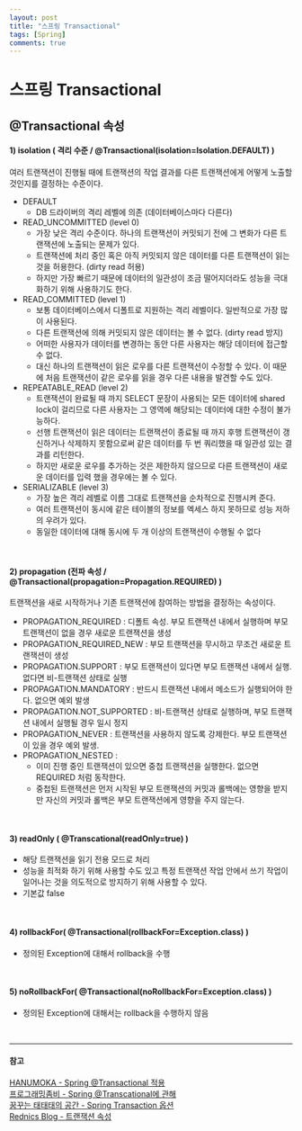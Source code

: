 ```yaml
---
layout: post
title: "스프링 Transactional"
tags: [Spring]
comments: true
---
```


# 스프링 Transactional

## @Transactional 속성
#### 1) isolation ( 격리 수준 / @Transactional(isolation=Isolation.DEFAULT) )
여러 트랜잭션이 진행될 때에 트랜잭션의 작업 결과를 다른 트랜잭션에게 어떻게 노출할 것인지를 결정하는 수준이다.

- DEFAULT
  - DB 드라이버의 격리 레벨에 의존 (데이터베이스마다 다른다)
- READ_UNCOMMITTED (level 0)
  - 가장 낮은 격리 수준이다. 하나의 트랜잭션이 커밋되기 전에 그 변화가 다른 트랜잭션에 노출되는 문제가 있다.
  - 트랜잭션에 처리 중인 혹은 아직 커밋되지 않은 데이터를 다른 트랜잭션이 읽는 것을 허용한다. (dirty read 허용)
  - 하지만 가장 빠르기 때문에 데이터의 일관성이 조금 떨어지더라도 성능을 극대화하기 위해 사용하기도 한다.
- READ_COMMITTED (level 1)
  - 보통 데이터베이스에서 디폴트로 지원하는 격리 레벨이다. 일반적으로 가장 많이 사용된다.
  - 다른 트랜잭션에 의해 커밋되지 않은 데이터는 볼 수 없다. (dirty read 방지)
  - 어떠한 사용자가 데이터를 변경하는 동안 다른 사용자는 해당 데이터에 접근할 수 없다.
  - 대신 하나의 트랜잭션이 읽은 로우를 다른 트랜잭션이 수정할 수 있다. 이 때문에 처음 트랜잭션이 같은 로우를 읽을 경우 다른 내용을 발견할 수도 있다.
- REPEATABLE_READ (level 2)
  - 트랜잭션이 완료될 때 까지 SELECT 문장이 사용되는 모든 데이터에 shared lock이 걸리므로 다른 사용자는 그 영역에 해당되는 데이터에 대한 수정이 불가능하다.
  - 선행 트랜잭션이 읽은 데이터는 트랜잭션이 종료될 때 까지 후행 트랜잭션이 갱신하거나 삭제하지 못함으로써 같은 데이터를 두 번 쿼리했을 때 일관성 있는 결과를 리턴한다.
  - 하지만 새로운 로우를 추가하는 것은 제한하지 않으므로 다른 트랜잭션이 새로운 데이터를 입력 했을 경우에는 볼 수 있다.
- SERIALIZABLE (level 3)
  - 가장 높은 격리 레벨로 이름 그대로 트랜잭션을 순차적으로 진행시켜 준다.
  - 여러 트랜잭션이 동시에 같은 테이블의 정보를 엑세스 하지 못하므로 성능 저하의 우려가 있다.
  - 동일한 데이터에 대해 동시에 두 개 이상의 트랜잭션이 수행될 수 없다
<br>

#### 2) propagation (전파 속성 / @Transactional(propagation=Propagation.REQUIRED) )
트랜잭션을 새로 시작하거나 기존 트랜잭션에 참여하는 방법을 결정하는 속성이다.

- PROPAGATION_REQUIRED : 디폴트 속성. 부모 트랜잭션 내에서 실행하며 부모 트랜잭션이 없을 경우 새로운 트랜잭션을 생성
- PROPAGATION_REQUIRED_NEW : 부모 트랜잭션을 무시하고 무조건 새로운 트랜잭션이 생성
- PROPAGATION.SUPPORT : 부모 트랜잭션이 있다면 부모 트랜잭션 내에서 실행. 없다면 비-트랜잭션 상태로 실행
- PROPAGATION.MANDATORY : 반드시 트랜잭션 내에서 메소드가 실행되어야 한다. 없으면 예외 발생
- PROPAGATION.NOT_SUPPORTED : 비-트랜잭션 상태로 실행하며, 부모 트랜잭션 내에서 실행될 경우 일시 정지
- PROPAGATION_NEVER : 트랜잭션을 사용하지 않도록 강제한다. 부모 트랜잭션이 있을 경우 예외 발생.
- PROPAGATION_NESTED :
  - 이미 진행 중인 트랜잭션이 있으면 중첩 트랜잭션을 실행한다. 없으면 REQUIRED 처럼 동작한다.
  - 중첩된 트랜잭션은 먼저 시작된 부모 트랜잭션의 커밋과 롤백에는 영향을 받지만 자신의 커밋과 롤백은 부모 트랜잭션에게 영향을 주지 않는다.
<br>

#### 3) readOnly ( @Transcational(readOnly=true) )
- 해당 트랜잭션을 읽기 전용 모드로 처리
- 성능을 최적화 하기 위해 사용할 수도 있고 특정 트랜잭션 작업 안에서 쓰기 작업이 일어나는 것을 의도적으로 방지하기 위해 사용할 수 있다.
- 기본값 false
<br>

#### 4) rollbackFor( @Transactional(rollbackFor=Exception.class) )
- 정의된 Exception에 대해서 rollback을 수행
<br>

#### 5) noRollbackFor( @Transactional(noRollbackFor=Exception.class) )
- 정의된 Exception에 대해서는 rollback을 수행하지 않음
<br>

---
#### 참고
[HANUMOKA - Spring @Transactional 적용](https://blog.hanumoka.net/2018/09/11/spring-20180911-spring-Transactional/) <br>
[프로그래밍좀비 - Spring @Transcational에 관해](http://soulduse.tistory.com/40)<br>
[꿈꾸는 태태태의 공간 - Spring Transaction 옵션](https://taetaetae.github.io/2016/10/08/20161008/)<br>
[Rednics Blog - 트랜잭션 속성](http://springsource.tistory.com/136)<br>
